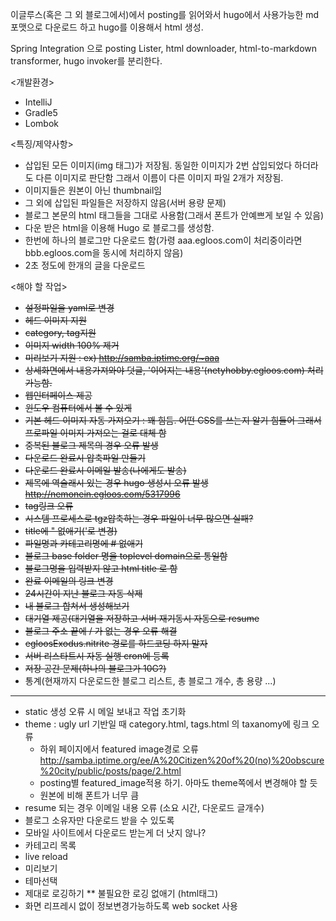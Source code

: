 이글루스(혹은 그 외 블로그에서)에서 posting를 읽어와서 hugo에서 사용가능한 md포맷으로 다운로드 하고 hugo를 이용해서 html 생성.

Spring Integration 으로 posting Lister, html downloader, html-to-markdown transformer, hugo invoker를 분리한다.

<개발환경>
* IntelliJ
* Gradle5
* Lombok

<특징/제약사항>
* 삽입된 모든 이미지(img 태그)가 저장됨. 동일한 이미지가 2번 삽입되었다 하더라도 다른 이미지로 판단함 그래서 이름이 다른 이미지 파일 2개가 저장됨.
* 이미지들은 원본이 아닌 thumbnail임
* 그 외에 삽입된 파일들은 저장하지 않음(서버 용량 문제)
* 블로그 본문의 html 태그들을 그대로 사용함(그래서 폰트가 안예쁘게 보일 수 있음)
* 다운 받은 html을 이용해 Hugo 로 블로그를 생성함.
* 한번에 하나의 블로그만 다운로드 함(가령 aaa.egloos.com이 처리중이라면 bbb.egloos.com을 동시에 처리하지 않음)
* 2초 정도에 한개의 글을 다운로드

<해야 할 작업>
* ~~설정파일을 yaml로 변경~~
* ~~헤드 이미지 지원~~
* ~~category, tag지원~~
* ~~이미지 width 100% 제거~~
* ~~미리보기 지원 : ex) http://samba.iptime.org/~aaa~~
* ~~상세화면에서 내용가져와야 덧글, '이어지는 내용'(netyhobby.egloos.com) 처리 가능함.~~
* ~~웹인터페이스 제공~~
* ~~윈도우 컴퓨터에서 볼 수 있게~~
* ~~기본 헤드 이미지 자동 가져오기 : 꽤 힘듬. 어떤 CSS를 쓰는지 알기 힘들어 그래서 프로파일 이미지 가져오는 걸로 대체 함~~
* ~~중복된 블로그 제목의 경우 오류 발생~~
* ~~다운로드 완료시 압축파일 만들기~~
* ~~다운로드 완료시 이메일 발송(나에게도 발송)~~
* ~~제목에 역슬래시 있는 경우 hugo 생성시 오류 발생 http://nemonein.egloos.com/5317996~~
* ~~tag링크 오류~~
* ~~시스템 프로세스로 tgz압축하는 경우 파일이 너무 많으면 실패?~~
* ~~title에 " 없애기('로 변경)~~
* ~~파일명과 카테고리명에 # 없애기~~
* ~~블로그 base folder 명을 toplevel domain으로 통일함~~
* ~~블로그명을 입력받지 않고 html title 로 함~~
* ~~완료 이메일의 링크 변경~~
* ~~24시간이 지난 블로그 자동 삭제~~
* ~~내 블로그 합쳐서 생성해보기~~
* ~~대기열 제공(대기열을 저장하고 서버 재기동시 자동으로 resume~~
* ~~블로그 주소 끝에 / 가 없는 경우 오류 해결~~
* ~~egloosExodus.nitrite 경로를 하드코딩 하지 말자~~
* ~~서버 리스타트시 자동 실행 cron에 등록~~
* ~~저장 공간 문제(하나의 블로그가 10G?)~~
* 통계(현재까지 다운로드한 블로그 리스트, 총 블로그 개수, 총 용량 ...)

----------------------------
* static 생성 오류 시 메일 보내고 작업 초기화
* theme : ugly url 기반일 때 category.html, tags.html 의 taxanomy에 링크 오류
    * 하위 페이지에서 featured image경로 오류 http://samba.iptime.org/ee/A%20Citizen%20of%20(no)%20obscure%20city/public/posts/page/2.html
    * posting별 featured_image적용 하기. 아마도 theme쪽에서 변경해야 할 듯
    * 원본에 비해 폰트가 너무 큼
* resume 되는 경우 이메일 내용 오류 (소요 시간, 다운로드 글개수)
* 블로그 소유자만 다운로드 받을 수 있도록
* 모바일 사이트에서 다운로드 받는게 더 낫지 않나?
* 카테고리 목록
* live reload
* 미리보기
* 테마선택
* 제대로 로깅하기
** 불필요한 로깅 없애기 (html태그)
* 화면 리프레시 없이 정보변경가능하도록 web socket 사용
